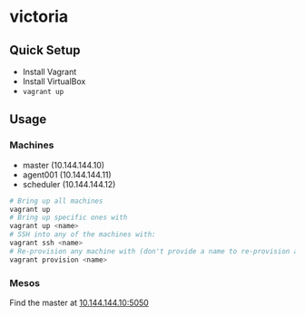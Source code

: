 # victoria

## Quick Setup

* Install Vagrant
* Install VirtualBox
* `vagrant up`

## Usage

### Machines

* master (10.144.144.10)
* agent001 (10.144.144.11)
* scheduler (10.144.144.12)

```bash
# Bring up all machines
vagrant up
# Bring up specific ones with
vagrant up <name>
# SSH into any of the machines with:
vagrant ssh <name>
# Re-provision any machine with (don't provide a name to re-provision all)
vagrant provision <name>
```

### Mesos

Find the master at [10.144.144.10:5050](http://10.144.144.10:5050)
